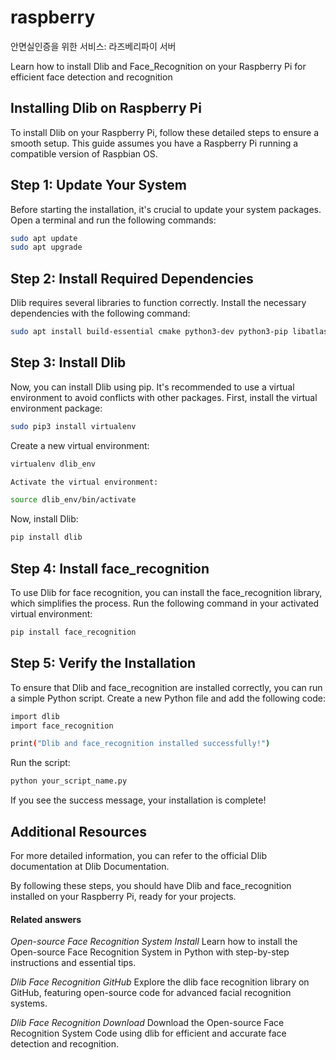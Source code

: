# raspberry
안면실인증을 위한 서비스: 라즈베리파이 서버


Learn how to install Dlib and Face_Recognition on your Raspberry Pi for efficient face detection and recognition

## Installing Dlib on Raspberry Pi
To install Dlib on your Raspberry Pi, follow these detailed steps to ensure a smooth setup. This guide assumes you have a Raspberry Pi running a compatible version of Raspbian OS.

## Step 1: Update Your System
Before starting the installation, it's crucial to update your system packages. Open a terminal and run the following commands:
```bash
sudo apt update
sudo apt upgrade
```
## Step 2: Install Required Dependencies
Dlib requires several libraries to function correctly. Install the necessary dependencies with the following command:
```bash
sudo apt install build-essential cmake python3-dev python3-pip libatlas-base-dev
```
## Step 3: Install Dlib
Now, you can install Dlib using pip. It's recommended to use a virtual environment to avoid conflicts with other packages. First, install the virtual environment package:
```bash
sudo pip3 install virtualenv
```
Create a new virtual environment:
```bash
virtualenv dlib_env

Activate the virtual environment:

source dlib_env/bin/activate
```
Now, install Dlib:
```bash
pip install dlib
```
## Step 4: Install face_recognition
To use Dlib for face recognition, you can install the face_recognition library, which simplifies the process. Run the following command in your activated virtual environment:
```bash
pip install face_recognition
```
## Step 5: Verify the Installation
To ensure that Dlib and face_recognition are installed correctly, you can run a simple Python script. Create a new Python file and add the following code:
```bash
import dlib
import face_recognition

print("Dlib and face_recognition installed successfully!")
```
Run the script:
```bash
python your_script_name.py
```
If you see the success message, your installation is complete!

## Additional Resources
For more detailed information, you can refer to the official Dlib documentation at Dlib Documentation.

By following these steps, you should have Dlib and face_recognition installed on your Raspberry Pi, ready for your projects.

#### Related answers

*Open-source Face Recognition System Install*
Learn how to install the Open-source Face Recognition System in Python with step-by-step instructions and essential tips.

*Dlib Face Recognition GitHub*
Explore the dlib face recognition library on GitHub, featuring open-source code for advanced facial recognition systems.

*Dlib Face Recognition Download*
Download the Open-source Face Recognition System Code using dlib for efficient and accurate face detection and recognition.
